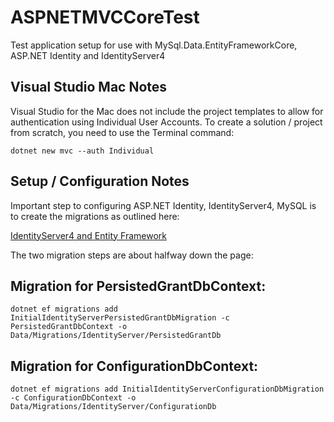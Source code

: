 # ASPNETMVCCoreTest
Test application setup for use with MySql.Data.EntityFrameworkCore, ASP.NET Identity and IdentityServer4

## Visual Studio Mac Notes

Visual Studio for the Mac does not include the project templates to allow for authentication using Individual User Accounts. 
To create a solution / project from scratch, you need to use the Terminal command:

```dotnet new mvc --auth Individual```

## Setup / Configuration Notes

Important step to configuring ASP.NET Identity, IdentityServer4, MySQL is to create the migrations as outlined here:

[IdentityServer4 and Entity Framework](http://docs.identityserver.io/en/release/quickstarts/8_entity_framework.html)

The two migration steps are about halfway down the page:

## Migration for PersistedGrantDbContext:

```dotnet ef migrations add InitialIdentityServerPersistedGrantDbMigration -c PersistedGrantDbContext -o Data/Migrations/IdentityServer/PersistedGrantDb```

## Migration for ConfigurationDbContext:

```dotnet ef migrations add InitialIdentityServerConfigurationDbMigration -c ConfigurationDbContext -o Data/Migrations/IdentityServer/ConfigurationDb```


